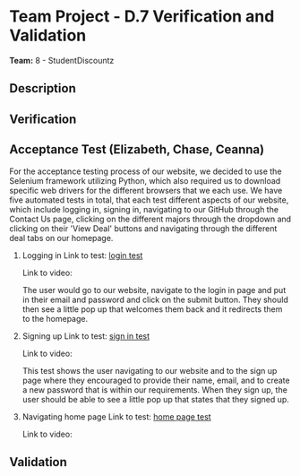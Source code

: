 # Team Project - D.7 Verification and Validation

**Team:** 8 - StudentDiscountz

## Description 

## Verification

## Acceptance Test (Elizabeth, Chase, Ceanna)
For the acceptance testing process of our website, we decided to use the Selenium framework utilizing Python, which also required us to download specific web
drivers for the different browsers that we each use. We have five automated tests in total, that each test different aspects of our website, which include
logging in, signing in, navigating to our GitHub through the Contact Us page, clicking on the different majors through the dropdown and clicking on their 
'View Deal' buttons and navigating through the different deal tabs on our homepage. 

1. Logging in
   Link to test: [login test](./acceptance_tests/login_test.py)
   
   Link to video:
   
   The user would go to our website, navigate to the login in page and put in their email and password and click on the submit button.
   They should then see a little pop up that welcomes them back and it redirects them to the homepage.

3. Signing up
   Link to test: [sign in test](./acceptance_tests/signup_test.py)
   
   Link to video:
   
   This test shows the user navigating to our website and to the sign up page where they encouraged to provide their name, email, and to create a new
   password that is within our requirements. When they sign up, the user should be able to see a little pop up that states that they signed up.
   
5. Navigating home page
   Link to test: [home page test](./acceptance_tests/Homepage_test.py)
   
   Link to video:
   
## Validation
